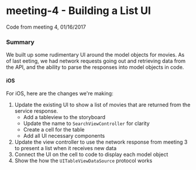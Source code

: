 # meeting-4 - Building a List UI
Code from meeting 4, 01/16/2017

### Summary
We built up some rudimentary UI around the model objects for movies. As of last eeting, we had network
requests going out  and retrieving data from the API, and the ability to parse the responses into 
model objects in code. 

#### iOS
For iOS, here are the changes we're making:

1. Update the existing UI to show a list of movies that are returned from the service response.
    - Add a tableview to the storyboard
    - Update the name to `SearchViewController` for clarity
    - Create a cell for the table
    - Add all UI necessary components
2. Update the view controller to use the network response from meeting 3 to present a list when it
   receives new data
3. Connect the UI on the cell to code to display each model object
4. Show the how the `UITableViewDataSource` protocol works

